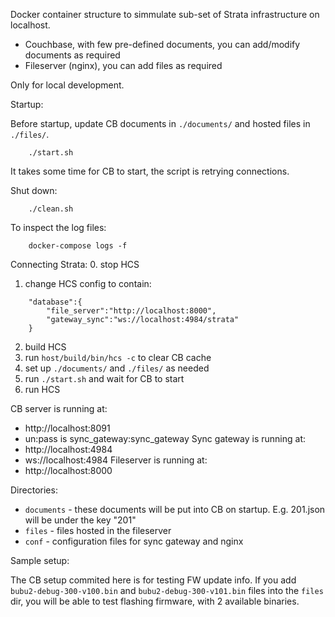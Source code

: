 Docker container structure to simmulate sub-set of Strata infrastructure on localhost.
- Couchbase, with few pre-defined documents, you can add/modify documents as required
- Fileserver (nginx), you can add files as required

Only for local development.

Startup:

Before startup, update CB documents in ```./documents/``` and hosted files in ```./files/```.
```
    ./start.sh
```
It takes some time for CB to start, the script is retrying connections.

Shut down:
```
    ./clean.sh
```

To inspect the log files:
```
    docker-compose logs -f
```

Connecting Strata:
0. stop HCS
1. change HCS config to contain:
```
    "database":{
        "file_server":"http://localhost:8000",
        "gateway_sync":"ws://localhost:4984/strata"
    }
```
2. build HCS
3. run ```host/build/bin/hcs -c``` to clear CB cache
4. set up ```./documents/``` and ```./files/``` as needed
5. run ```./start.sh``` and wait for CB to start
6. run HCS

CB server is running at:
- http://localhost:8091
- un:pass is sync_gateway:sync_gateway
Sync gateway is running at:
- http://localhost:4984
- ws://localhost:4984
Fileserver is running at:
- http://localhost:8000

Directories:
- ```documents``` - these documents will be put into CB on startup. E.g. 201.json will be under the key "201"
- ```files``` - files hosted in the fileserver
- ```conf``` - configuration files for sync gateway and nginx

Sample setup:

The CB setup commited here is for testing FW update info. If you add ```bubu2-debug-300-v100.bin``` and ```bubu2-debug-300-v101.bin``` files into the ```files``` dir, you will be able to test flashing firmware, with 2 available binaries.
